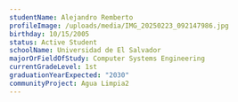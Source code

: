 ```yaml
---
studentName: Alejandro Remberto
profileImage: /uploads/media/IMG_20250223_092147986.jpg
birthday: 10/15/2005
status: Active Student
schoolName: Universidad de El Salvador
majorOrFieldOfStudy: Computer Systems Engineering
currentGradeLevel: 1st
graduationYearExpected: "2030"
communityProject: Agua Limpia2
---
```

